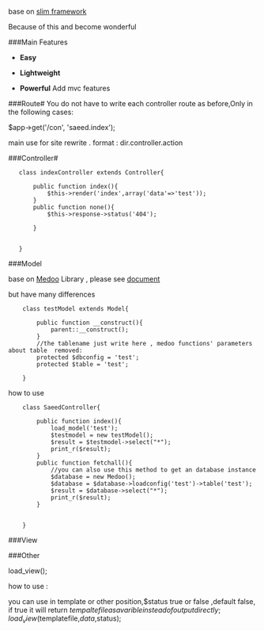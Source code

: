 base on  [slim framework](http://slimframework.com/ "slim")

Because of this and become wonderful

###Main Features
* **Easy**  

* **Lightweight**  

* **Powerful**   Add mvc features

###Route#
 You do not have to write each controller route as before,Only in the following cases:

 $app->get('/con', 'saeed.index');

 main use for site rewrite . format :  dir.controller.action<br/>

###Controller#

       class indexController extends Controller{

           public function index(){
               $this->render('index',array('data'=>'test'));
           }
           public function none(){
               $this->response->status('404');

           }
           
           
       }


###Model

base on [Medoo](http://medoo.in/) Library ,  please see [document](http://medoo.in/doc)

but have many differences

        class testModel extends Model{

            public function __construct(){
                parent::__construct();
            }
            //the tablename just write here , medoo functions' parameters about table  removed:
            protected $dbconfig = 'test';
            protected $table = 'test'; 

        }

how to use

        class SaeedController{
    
            public function index(){
                load_model('test');
                $testmodel = new testModel();
                $result = $testmodel->select("*");
                print_r($result);
            }
            public function fetchall(){
                //you can also use this method to get an database instance
                $database = new Medoo();
                $database = $database->loadconfig('test')->table('test');
                $result = $database->select("*");
                print_r($result);
            }


        }

###View
    
###Other

load_view(); 

how to use :

you can use in template or other position,$status true or false ,default false,
if true it will return $tempaltefile as a varible instead of output directly;
load_view($templatefile,$data,$status);


